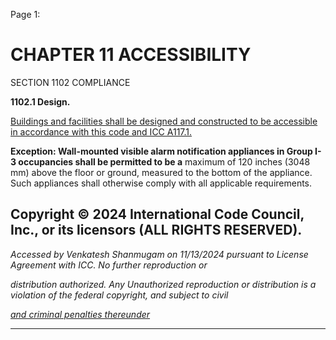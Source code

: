 Page 1:

# CHAPTER 11 ACCESSIBILITY

 SECTION 1102
 COMPLIANCE

**1102.1 Design.**

[Buildings and facilities shall be designed and constructed to be accessible in accordance with this code and ICC A117.1.](http://codes.iccsafe.org/#VACC2021P1_Ch35_PromICC_RefStdICC_A117_1_17)


**Exception: Wall-mounted visible alarm notification appliances in Group I-3 occupancies shall be permitted to be a**
maximum of 120 inches (3048 mm) above the floor or ground, measured to the bottom of the appliance. Such
appliances shall otherwise comply with all applicable requirements.

## Copyright © 2024 International Code Council, Inc., or its licensors (ALL RIGHTS RESERVED).

_Accessed by Venkatesh Shanmugam on 11/13/2024 pursuant to License Agreement with ICC. No further reproduction or_

_distribution authorized. Any Unauthorized reproduction or distribution is a violation of the federal copyright, and subject to civil_

_[and criminal penalties thereunder](http://codes.iccsafe.org/content/VACC2021P1/chapter-11-accessibility#VACC2021P1_Ch11_Sec1102)_


-----



